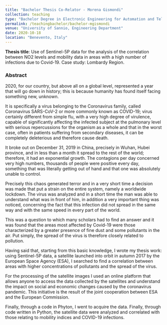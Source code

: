 ```yaml
---
title: "Bachelor Thesis Co-Relator - Morena Gismondi"
collection: teaching
type: "Bachelor Degree in Electronic Engineering for Automation and Telecommunications"
permalink: /teachingbachelor/bachelor-mgismondi
venue: "University of Sannio, Engineering Department"
date: 2020-10-18
location: "Benevento, Italy"
---
```


**Thesis title**:  Use of Sentinel-5P data for the analysis of the correlation between NO2 levels and mobility data in areas with a high number of infections due to Covid-19. Case study: Lombardy Region.

### Abstract
2020, for our country, but above all on a global level, represented a year that will go down in history; this is because humanity has found itself facing something new, unknown.

It is specifically a virus belonging to the Coronavirus family, called Coronavirus SARS-CoV-2 or more commonly known as COVID-19; virus certainly different from simple flu, with a very high degree of virulence, capable of significantly affecting the infected subject at the pulmonary level with serious repercussions for the organism as a whole and that in the worst case, often in patients suffering from secondary diseases, it can be completely deleterious and therefore cause death.

It broke out on December 31, 2019 in China, precisely in Wuhan, Hubei province, and in less than a month it spread to the rest of the world; therefore, it had an exponential growth. The contagions per day concerned very high numbers, thousands of people were positive every day, something that was literally getting out of hand and that one was absolutely unable to control.

Precisely this chaos generated terror and in a very short time a decision was made that put a strain on the entire system, namely a worldwide lockdown. The virus was analyzed and in a short time the man was able to understand what was in front of him, in addition a very important thing was noticed, concerning the fact that this infection did not spread in the same way and with the same speed in every part of the world.

This was a question to which many scholars had to find an answer and it was found that the areas most affected by Covid-19 were those characterized by a greater presence of fine dust and some pollutants in the air. Put simply, the spread of the virus is therefore closely related to pollution.

Having said that, starting from this basic knowledge, I wrote my thesis work: using Sentinel-5P data, a satellite launched into orbit in autumn 2017 by the European Space Agency (ESA), I searched to find a correlation between areas with higher concentrations of pollutants and the spread of the virus.

For the processing of the satellite images I used an online platform that allows anyone to access the data collected by the satellites and understand the impact on social and economic changes caused by the coronavirus pandemic. This initiative is the result of the joint cooperation between ESA and the European Commission.

Finally, through a code in Phyton, I went to acquire the data. Finally, through code written in Python, the satellite data were analyzed and correlated with those relating to mobility indices and COVID-19 infections.